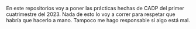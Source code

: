 En este repositorios voy a poner las prácticas hechas de CADP del primer cuatrimestre del 2023. 
Nada de esto lo voy a correr para respetar que habría que hacerlo a mano.
Tampoco me hago responsable si algo está mal.